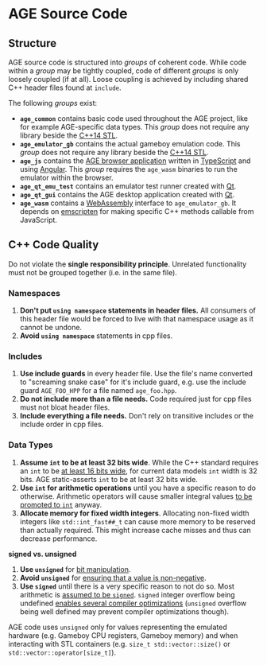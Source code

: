 
# AGE Source Code

## Structure

AGE source code is structured into _groups_ of coherent code.
While code within a _group_ may be tightly coupled,
code of different _groups_ is only loosely coupled (if at all).
Loose coupling is achieved by including shared C++ header files found at
`include`.

The following _groups_ exist:

* **`age_common`** contains basic code used throughout the AGE project,
    like for example AGE-specific data types.
    This _group_ does not require any library beside the
    [C++14 STL](https://en.cppreference.com/w/cpp).
* **`age_emulator_gb`** contains the actual gameboy emulation code.
    This _group_ does not require any library beside the
    [C++14 STL](https://en.cppreference.com/w/cpp).
* **`age_js`** contains the
    [AGE browser application](https://csprenger.gitlab.io/AGE/) written in
    [TypeScript](https://www.typescriptlang.org/index.html) and using
    [Angular](https://angular.io).
    This _group_ requires the `age_wasm` binaries to run the emulator within
    the browser.
* **`age_qt_emu_test`** contains an emulator test runner created with
    [Qt](https://www.qt.io/).
* **`age_qt_gui`** contains the AGE desktop application created with
    [Qt](https://www.qt.io/).
* **`age_wasm`** contains a [WebAssembly](https://webassembly.org/) interface
    to `age_emulator_gb`.
    It depends on [emscripten](https://kripken.github.io/emscripten-site/) for
    making specific C++ methods callable from JavaScript.


## C++ Code Quality

Do not violate the **single responsibility principle**.
    Unrelated functionality must not be grouped together
    (i.e. in the same file).

### Namespaces

1. **Don't put `using namespace` statements in header files.**
    All consumers of this header file would be forced to live with that
    namespace usage as it cannot be undone.
1. **Avoid `using namespace`** statements in cpp files.

### Includes

1. **Use include guards** in every header file.
    Use the file's name converted to "screaming snake case" for it's include
    guard,
    e.g. use the include guard `AGE_FOO_HPP` for a file named `age_foo.hpp`.
1. **Do not include more than a file needs.**
    Code required just for cpp files must not bloat header files.
1. **Include everything a file needs.**
    Don't rely on transitive includes or the include order in cpp files.

### Data Types

1. **Assume `int` to be at least 32 bits wide**.
    While the C++ standard requires an `int` to be
    [at least 16 bits wide](https://en.cppreference.com/w/cpp/language/types#Properties),
    for current data models `int` width is 32 bits.
    AGE static-asserts `int` to be at least 32 bits wide.
1. **Use `int` for arithmetic operations** until you have a specific reason to
    do otherwise.
    Arithmetic operators will cause smaller integral values
    [to be promoted to `int`](https://en.cppreference.com/w/cpp/language/implicit_conversion#Integral_promotion)
    anyway.
1. **Allocate memory for fixed width integers**.
    Allocating non-fixed width integers like `std::int_fast##_t` can cause
    more memory to be reserved than actually required.
    This might increase cache misses and thus can decrease performance.

**signed vs. unsigned**

1. **Use `unsigned`** for [bit manipulation](https://isocpp.github.io/CppCoreGuidelines/CppCoreGuidelines#es101-use-unsigned-types-for-bit-manipulation).
1. **Avoid `unsigned`** for [ensuring that a value is non-negative](https://isocpp.github.io/CppCoreGuidelines/CppCoreGuidelines#Res-nonnegative).
1. **Use `signed`** until there is a very specific reason to not do so.
    Most arithmetic is [assumed to be `signed`](https://isocpp.github.io/CppCoreGuidelines/CppCoreGuidelines#es102-use-signed-types-for-arithmetic).
    `signed` integer overflow being undefined
    [enables several compiler optimizations](http://blog.llvm.org/2011/05/what-every-c-programmer-should-know.html)
    (`unsigned` overflow being well defined may prevent compiler optimizations
    though).

AGE code uses `unsigned` only for values representing the emulated hardware
(e.g. Gameboy CPU registers, Gameboy memory)
and when interacting with STL containers
(e.g. `size_t std::vector::size()` or `std::vector::operator[size_t]`).
